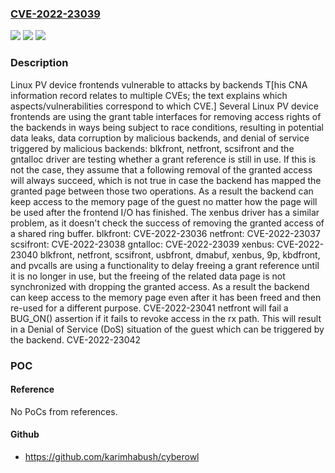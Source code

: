 ### [CVE-2022-23039](https://cve.mitre.org/cgi-bin/cvename.cgi?name=CVE-2022-23039)
![](https://img.shields.io/static/v1?label=Product&message=&color=blue)
![](https://img.shields.io/static/v1?label=Version&message=%3F%20consult%20Xen%20advisory%20XSA-396%20&color=brighgreen)
![](https://img.shields.io/static/v1?label=Vulnerability&message=unknown&color=brighgreen)

### Description

Linux PV device frontends vulnerable to attacks by backends T[his CNA information record relates to multiple CVEs; the text explains which aspects/vulnerabilities correspond to which CVE.] Several Linux PV device frontends are using the grant table interfaces for removing access rights of the backends in ways being subject to race conditions, resulting in potential data leaks, data corruption by malicious backends, and denial of service triggered by malicious backends: blkfront, netfront, scsifront and the gntalloc driver are testing whether a grant reference is still in use. If this is not the case, they assume that a following removal of the granted access will always succeed, which is not true in case the backend has mapped the granted page between those two operations. As a result the backend can keep access to the memory page of the guest no matter how the page will be used after the frontend I/O has finished. The xenbus driver has a similar problem, as it doesn't check the success of removing the granted access of a shared ring buffer. blkfront: CVE-2022-23036 netfront: CVE-2022-23037 scsifront: CVE-2022-23038 gntalloc: CVE-2022-23039 xenbus: CVE-2022-23040 blkfront, netfront, scsifront, usbfront, dmabuf, xenbus, 9p, kbdfront, and pvcalls are using a functionality to delay freeing a grant reference until it is no longer in use, but the freeing of the related data page is not synchronized with dropping the granted access. As a result the backend can keep access to the memory page even after it has been freed and then re-used for a different purpose. CVE-2022-23041 netfront will fail a BUG_ON() assertion if it fails to revoke access in the rx path. This will result in a Denial of Service (DoS) situation of the guest which can be triggered by the backend. CVE-2022-23042

### POC

#### Reference
No PoCs from references.

#### Github
- https://github.com/karimhabush/cyberowl

